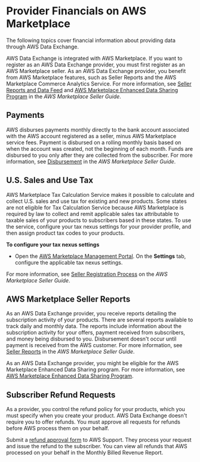 # Provider Financials on AWS Marketplace<a name="provider-financials"></a>

The following topics cover financial information about providing data through AWS Data Exchange\.

AWS Data Exchange is integrated with AWS Marketplace\. If you want to register as an AWS Data Exchange provider, you must first register as an AWS Marketplace seller\. As an AWS Data Exchange provider, you benefit from AWS Marketplace features, such as Seller Reports and the AWS Marketplace Commerce Analytics Service\. For more information, see [Seller Reports and Data Feed](https://docs.aws.amazon.com/marketplace/latest/userguide/reports-and-data-feed.html) and [AWS Marketplace Enhanced Data Sharing Program](https://docs.aws.amazon.com/marketplace/latest/userguide/enhanced-data-sharing-program.html) in the *AWS Marketplace Seller Guide*\.

## Payments<a name="payments"></a>

AWS disburses payments monthly directly to the bank account associated with the AWS account registered as a seller, minus AWS Marketplace service fees\. Payment is disbursed on a rolling monthly basis based on when the account was created, not the beginning of each month\. Funds are disbursed to you only after they are collected from the subscriber\. For more information, see [Disbursement](https://docs.aws.amazon.com/marketplace/latest/userguide/seller-registration-process.html#disbursement) in the *AWS Marketplace Seller Guide*\.

## U\.S\. Sales and Use Tax<a name="taxation"></a>

 AWS Marketplace Tax Calculation Service makes it possible to calculate and collect U\.S\. sales and use tax for existing and new products\. Some states are not eligible for Tax Calculation Service because AWS Marketplace is required by law to collect and remit applicable sales tax attributable to taxable sales of your products to subscribers based in these states\. To use the service, configure your tax nexus settings for your provider profile, and then assign product tax codes to your products\. 

**To configure your tax nexus settings**
+ Open the [AWS Marketplace Management Portal](https://console.aws.amazon.com/marketplace)\. On the **Settings** tab, configure the applicable tax nexus settings\.

For more information, see [Seller Registration Process](https://docs.aws.amazon.com/marketplace/latest/userguide/seller-registration-process.html) on the *AWS Marketplace Seller Guide*\.

## AWS Marketplace Seller Reports<a name="seller-reports"></a>

 As an AWS Data Exchange provider, you receive reports detailing the subscription activity of your products\. There are several reports available to track daily and monthly data\. The reports include information about the subscription activity for your offers, payment received from subscribers, and money being disbursed to you\. Disbursement doesn't occur until payment is received from the AWS customer\. For more information, see [Seller Reports](https://docs.aws.amazon.com/marketplace/latest/userguide/Reporting.html) in the *AWS Marketplace Seller Guide*\.

As an AWS Data Exchange provider, you might be eligible for the AWS Marketplace Enhanced Data Sharing program\. For more information, see [AWS Marketplace Enhanced Data Sharing Program](https://docs.aws.amazon.com/marketplace/latest/userguide/enhanced-data-sharing-program.html)\.

## Subscriber Refund Requests<a name="refund-requests"></a>

As a provider, you control the refund policy for your products, which you must specify when you create your product\. AWS Data Exchange doesn't require you to offer refunds\. You must approve all requests for refunds before AWS process them on your behalf\.

Submit a [refund approval form](https://aws.amazon.com/marketplace/management/support/refund-request) to AWS Support\. They process your request and issue the refund to the subscriber\. You can view all refunds that AWS processed on your behalf in the Monthly Billed Revenue Report\. 